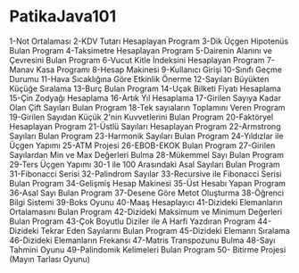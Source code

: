 # PatikaJava101
1-Not Ortalaması
2-KDV Tutarı Hesaplayan Program
3-Dik Üçgen Hipotenüs Bulan Program
4-Taksimetre Hesaplayan Program
5-Dairenin Alanını ve Çevresini Bulan Program
6-Vucut Kitle İndeksini Hesaplayan Program
7-Manav Kasa Programı
8-Hesap Makinesi
9-Kullanıcı Girişi
10-Sınıfı Geçme Durumu
11-Hava Sıcaklığına Göre Etkinlik Önerme
12-Sayıları Büyükten Küçüğe Sıralama
13-Burç Bulan Program
14-Uçak Bilketi Fiyatı Hesaplama
15-Çin Zodyağı Hesaplama
16-Artık Yıl Hesaplama
17-Girilen Sayıya Kadar Olan Çift Sayıları Bulan Program
18-Tek sayıaların Toplamını Veren Program
19-Girilen Sayıdan Küçük 2'nin Kuvvetlerini Bulan Program
20-Faktöryel Hesaplayan Program
21-Üstlü Sayıları Hesaplayan Program
22-Armstrong Sayıları Bulan Program
23-Harmonik Sayıları Bulan Program
24-Yıldızlar ile Üçgen Yapımı
25-ATM Projesi
26-EBOB-EKOK Bulan Program
27-Girilen Sayılardan Min ve Max Değerleri Bulma
28-Mükemmel Sayı Bulan Program
29-Ters Üçgen Yapımı
30-1 ile 100 Arasındaki Asal Sayıları Bulan Program
31-Fibonacci Serisi
32-Palindrom Sayılar
33-Recursive ile Fibonacci Serisi Bulan Program
34-Gelişmiş Hesap Makinesi
35-Üst Hesabı Yapan Program
36-Asal Sayı Bulan Program
37-Desene Göre Metot Oluşturma
38-Öğrenci Bilgi Sistemi
39-Boks Oyunu
40-Maaş Hesaplayıcı
41-Dizideki Elemanların Ortalamasını Bulan Program
42-Dizideki Maksimum ve Minimum Değerleri Bulan Program
43-Çok Boyutlu Diziler ile A Harfi Yazdıran Program
44-Dizideki Tekrar Eden Sayılarını Bulan Program
45-Dizideki Elemanrı Sıralama
46-Dizideki Elemanların Frekansı
47-Matris Transpozunu Bulma
48-Sayı Tahmini Oyunu
49-Palindomik Kelimeleri Bulan Program
50- Bitirme Projesi (Mayın Tarlası Oyunu)




